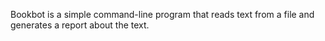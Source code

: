 Bookbot is a simple command-line program that reads text from a file and generates a report about the text.